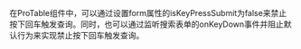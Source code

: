 在ProTable组件中，可以通过设置form属性的isKeyPressSubmit为false来禁止按下回车触发查询。同时，也可以通过监听搜索表单的onKeyDown事件并阻止默认行为来实现禁止按下回车触发查询。
